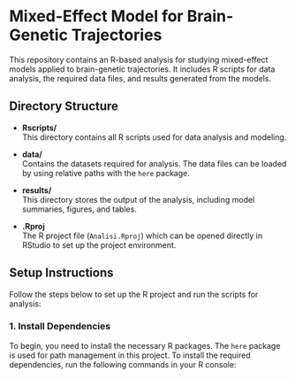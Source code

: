 # Mixed-Effect Model for Brain-Genetic Trajectories

This repository contains an R-based analysis for studying mixed-effect models applied to brain-genetic trajectories. It includes R scripts for data analysis, the required data files, and results generated from the models.

## Directory Structure

- **Rscripts/**  
  This directory contains all R scripts used for data analysis and modeling.

- **data/**  
  Contains the datasets required for analysis. The data files can be loaded by using relative paths with the `here` package.

- **results/**  
  This directory stores the output of the analysis, including model summaries, figures, and tables.

- **.Rproj**  
  The R project file (`Analisi.Rproj`) which can be opened directly in RStudio to set up the project environment.

## Setup Instructions

Follow the steps below to set up the R project and run the scripts for analysis:

### 1. Install Dependencies

To begin, you need to install the necessary R packages. The `here` package is used for path management in this project. To install the required dependencies, run the following commands in your R console:
